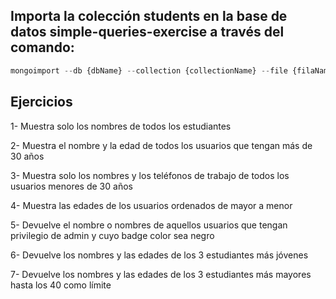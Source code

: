 ## Importa la colección students en la base de datos simple-queries-exercise a través del comando:

```js
mongoimport --db {dbName} --collection {collectionName} --file {filaName}.json
```

## Ejercicios

1- Muestra solo los nombres de todos los estudiantes

2- Muestra el nombre y la edad de todos los usuarios que tengan más de 30 años

3- Muestra solo los nombres y los teléfonos de trabajo de todos los usuarios menores de 30 años

4- Muestra las edades de los usuarios ordenados de mayor a menor

5- Devuelve el nombre o nombres de aquellos usuarios que tengan privilegio de admin y cuyo badge color sea negro

6- Devuelve los nombres y las edades de los 3 estudiantes más jóvenes

7- Devuelve los nombres y las edades de los 3 estudiantes más mayores hasta los 40 como límite